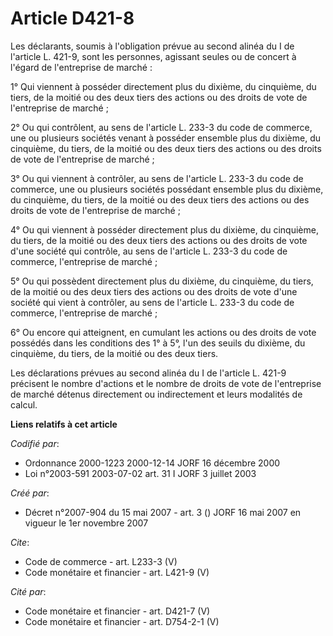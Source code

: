 # Article D421-8

Les déclarants, soumis à l'obligation prévue au second alinéa du I de l'article L. 421-9, sont les personnes, agissant seules
ou de concert à l'égard de l'entreprise de marché : 

1° Qui viennent à posséder directement plus du dixième, du cinquième, du tiers, de la moitié ou des deux tiers des actions ou
des droits de vote de l'entreprise de marché ; 

2° Ou qui contrôlent, au sens de l'article L. 233-3 du code de commerce, une ou plusieurs sociétés venant à posséder ensemble
plus du dixième, du cinquième, du tiers, de la moitié ou des deux tiers des actions ou des droits de vote de l'entreprise de
marché ; 

3° Ou qui viennent à contrôler, au sens de l'article L. 233-3 du code de commerce, une ou plusieurs sociétés possédant
ensemble plus du dixième, du cinquième, du tiers, de la moitié ou des deux tiers des actions ou des droits de vote de
l'entreprise de marché ; 

4° Ou qui viennent à posséder directement plus du dixième, du cinquième, du tiers, de la moitié ou des deux tiers des actions
ou des droits de vote d'une société qui contrôle, au sens de l'article L. 233-3 du code de commerce, l'entreprise de
marché ; 

5° Ou qui possèdent directement plus du dixième, du cinquième, du tiers, de la moitié ou des deux tiers des actions ou des
droits de vote d'une société qui vient à contrôler, au sens de l'article L. 233-3 du code de commerce, l'entreprise de
marché ; 

6° Ou encore qui atteignent, en cumulant les actions ou des droits de vote possédés dans les conditions des 1° à 5°, l'un des
seuils du dixième, du cinquième, du tiers, de la moitié ou des deux tiers. 

Les déclarations prévues au second alinéa du I de l'article L. 421-9 précisent le nombre d'actions et le nombre de droits de
vote de l'entreprise de marché détenus directement ou indirectement et leurs modalités de calcul.

**Liens relatifs à cet article**

_Codifié par_:

  - Ordonnance 2000-1223 2000-12-14 JORF 16 décembre 2000
  - Loi n°2003-591 2003-07-02 art. 31 I JORF 3 juillet 2003

_Créé par_:

  - Décret n°2007-904 du 15 mai 2007 - art. 3 () JORF 16 mai 2007 en vigueur le 1er novembre 2007

_Cite_:

  - Code de commerce - art. L233-3 (V)
  - Code monétaire et financier - art. L421-9 (V)

_Cité par_:

  - Code monétaire et financier - art. D421-7 (V)
  - Code monétaire et financier - art. D754-2-1 (V)
